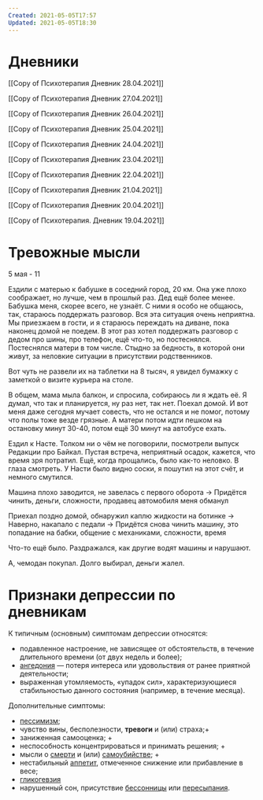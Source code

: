 ```yaml
---
Created: 2021-05-05T17:57
Updated: 2021-05-05T18:30
---
```

# Дневники

[[Copy of Психотерапия Дневник 28.04.2021]]

[[Copy of Психотерапия Дневник 27.04.2021]]

[[Copy of Психотерапия Дневник 26.04.2021]]

[[Copy of Психотерапия Дневник 25.04.2021]]

[[Copy of Психотерапия Дневник 24.04.2021]]

[[Copy of Психотерапия Дневник 23.04.2021]]

[[Copy of Психотерапия Дневник 22.04.2021]]

[[Copy of Психотерапия Дневник 21.04.2021]]

[[Copy of Психотерапия Дневник 20.04.2021]]

[[Copy of Психотерапия. Дневник 19.04.2021]]

# Тревожные мысли

5 мая - 11

Ездили с матерью к бабушке в соседний город, 20 км. Она уже плохо соображает, но лучше, чем в прошлый раз. Дед ещё более менее. Бабушка меня, скорее всего, не узнаёт. С ними я особо не общаюсь, так, стараюсь поддержать разговор. Вся эта ситуация очень неприятна. Мы приезжаем в гости, и я стараюсь переждать на диване, пока наконец домой не поедем. В этот раз хотел поддержать разговор с дедом про шины, про телефон, ещё что-то, но постеснялся. Постеснялся матери в том числе. Стыдно за бедность, в которой они живут, за неловкие ситуации в присутствии родственников.

Вот чуть не развели их на таблетки на 8 тысяч, я увидел бумажку с заметкой о визите курьера на столе.

В общем, мама мыла балкон, и спросила, собираюсь ли я ждать её. Я думал, что так и планируется, ну раз нет, так нет. Поехал домой. И вот меня даже сегодня мучает совесть, что не остался и не помог, потому что полы тоже везде грязные. А матери потом идти пешком на остановку минут 30-40, потом ещё 30 минут на автобусе ехать.

Ездил к Насте. Толком ни о чём не поговорили, посмотрели выпуск Редакции про Байкал. Пустая встреча, неприятный осадок, кажется, что время зря потратил. Ещё, когда прощались, было как-то неловко. В глаза смотреть. У Насти было видно соски, я пошутил на этот счёт, и немного смутился.

Машина плохо заводится, не завелась с первого оборота → Придётся чинить, деньги, сложности, продавец автомобиля меня обманул

Приехал поздно домой, обнаружил каплю жидкости на ботинке → Наверно, накапало с педали → Придётся снова чинить машину, это попадание на бабки, общение с механиками, сложности, время

Что-то ещё было. Раздражался, как другие водят машины и нарушают.

А, чемодан покупал. Долго выбирал, деньги жалел.

# Признаки депрессии по дневникам

  

К типичным (основным) симптомам депрессии относятся:

- подавленное настроение, не зависящее от обстоятельств, в течение длительного времени (от двух недель и более);
- [ангедония](https://ru.wikipedia.org/wiki/%D0%90%D0%BD%D0%B3%D0%B5%D0%B4%D0%BE%D0%BD%D0%B8%D1%8F) — потеря интереса или удовольствия от ранее приятной деятельности;
- выраженная утомляемость, «упадок сил», характеризующиеся стабильностью данного состояния (например, в течение месяца).

Дополнительные симптомы:

- [пессимизм](https://ru.wikipedia.org/wiki/%D0%9F%D0%B5%D1%81%D1%81%D0%B8%D0%BC%D0%B8%D0%B7%D0%BC);
- чувство вины, бесполезности, **тревоги** и (или) страха;+
- заниженная самооценка; +
- неспособность концентрироваться и принимать решения; +
- мысли о [смерти](https://ru.wikipedia.org/wiki/%D0%A1%D0%BC%D0%B5%D1%80%D1%82%D1%8C) и (или) [самоубийстве](https://ru.wikipedia.org/wiki/%D0%A1%D0%B0%D0%BC%D0%BE%D1%83%D0%B1%D0%B8%D0%B9%D1%81%D1%82%D0%B2%D0%BE); +
- нестабильный [аппетит](https://ru.wikipedia.org/wiki/%D0%90%D0%BF%D0%BF%D0%B5%D1%82%D0%B8%D1%82), отмеченное снижение или прибавление в весе;
- [гликогевзия](https://ru.wikipedia.org/wiki/%D0%93%D0%BB%D0%B8%D0%BA%D0%BE%D0%B3%D0%B5%D0%B2%D0%B7%D0%B8%D1%8F)
- нарушенный сон, присутствие [бессонницы](https://ru.wikipedia.org/wiki/%D0%91%D0%B5%D1%81%D1%81%D0%BE%D0%BD%D0%BD%D0%B8%D1%86%D0%B0) или [пересыпания](https://ru.wikipedia.org/wiki/%D0%93%D0%B8%D0%BF%D0%B5%D1%80%D1%81%D0%BE%D0%BC%D0%BD%D0%B8%D1%8F).